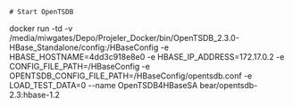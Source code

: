     # Start OpenTSDB
docker run -td -v /media/miwgates/Depo/Projeler_Docker/bin/OpenTSDB_2.3.0-HBase_Standalone/config:/HBaseConfig -e HBASE_HOSTNAME=4dd3c918e8e0 -e HBASE_IP_ADDRESS=172.17.0.2 -e CONFIG_FILE_PATH=/HBaseConfig -e OPENTSDB_CONFIG_FILE_PATH=/HBaseConfig/opentsdb.conf -e LOAD_TEST_DATA=0 --name OpenTSDB4HBaseSA bear/opentsdb-2.3:hbase-1.2
